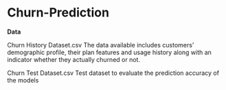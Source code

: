 # Churn-Prediction

**Data**

Churn History Dataset.csv
The data available includes customers’ demographic profile, their plan features and usage history along with an indicator whether they actually churned or not.

Churn Test Dataset.csv
Test dataset to evaluate the prediction accuracy of the models
